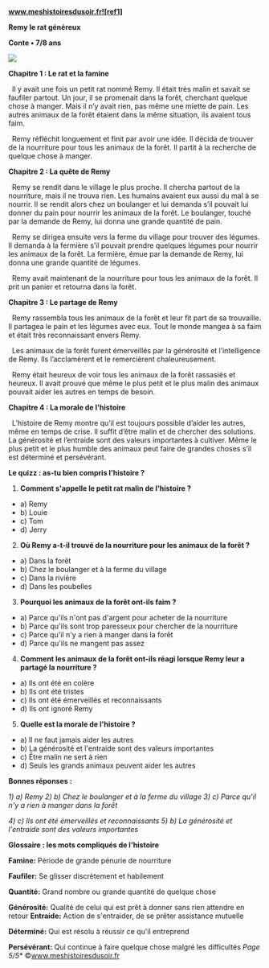 ﻿**www.meshistoiresdusoir.fr![ref1]**

**Remy le rat généreux**

**Conte • 7/8 ans**

![](Aspose.Words.04ab58b7-1810-4722-9621-b29c8d905465.002.jpeg)

**Chapitre 1 : Le rat et la famine**

` `Il y avait une fois un petit rat nommé Remy. Il était très malin et savait se faufiler partout. Un jour, il se promenait dans la forêt, cherchant quelque chose à manger. Mais il n’y avait rien, pas même une miette de pain. Les autres animaux de la forêt étaient dans la même situation, ils avaient tous faim.

` `Remy réfléchit longuement et finit par avoir une idée. Il décida de trouver de la nourriture pour tous les animaux de la forêt. Il partit à la recherche de quelque chose à manger.

**Chapitre 2 : La quête de Remy**

` `Remy se rendit dans le village le plus proche. Il chercha partout de la nourriture, mais il ne trouva rien. Les humains avaient eux aussi du mal à se nourrir. Il se rendit alors chez un boulanger et lui demanda s’il pouvait lui donner du pain pour nourrir les animaux de la forêt. Le boulanger, touché par la demande de Remy, lui donna une grande quantité de pain.

` `Remy se dirigea ensuite vers la ferme du village pour trouver des légumes. Il demanda à la fermière s’il pouvait prendre quelques légumes pour nourrir les animaux de la forêt. La fermière, émue par la demande de Remy, lui donna une grande quantité de légumes.

` `Remy avait maintenant de la nourriture pour tous les animaux de la forêt. Il prit un panier et retourna dans la forêt.

**Chapitre 3 : Le partage de Remy**

` `Remy rassembla tous les animaux de la forêt et leur fit part de sa trouvaille. Il partagea le pain et les légumes avec eux. Tout le monde mangea à sa faim et était très reconnaissant envers Remy.

` `Les animaux de la forêt furent émerveillés par la générosité et l’intelligence de Remy. Ils l’acclamèrent et le remercièrent chaleureusement.

` `Remy était heureux de voir tous les animaux de la forêt rassasiés et heureux. Il avait prouvé que même le plus petit et le plus malin des animaux pouvait aider les autres en temps de besoin.

**Chapitre 4 : La morale de l'histoire**

` `L’histoire de Remy montre qu’il est toujours possible d’aider les autres, même en temps de crise. Il suffit d’être malin et de chercher des solutions. La générosité et l’entraide sont des valeurs importantes à cultiver. Même le plus petit et le plus humble des animaux peut faire de grandes choses s’il est déterminé et persévérant.

**Le quizz : as-tu bien compris l'histoire ?** 

1) **Comment s'appelle le petit rat malin de l'histoire ?**
- a) Remy
- b) Louie
- c) Tom
- d) Jerry
2) **Où Remy a-t-il trouvé de la nourriture pour les animaux de la forêt ?**
- a) Dans la forêt
- b) Chez le boulanger et à la ferme du village
- c) Dans la rivière
- d) Dans les poubelles
3) **Pourquoi les animaux de la forêt ont-ils faim ?**
- a) Parce qu'ils n'ont pas d'argent pour acheter de la nourriture
- b) Parce qu'ils sont trop paresseux pour chercher de la nourriture
- c) Parce qu'il n'y a rien à manger dans la forêt
- d) Parce qu'ils ne mangent pas assez
4) **Comment les animaux de la forêt ont-ils réagi lorsque Remy leur a partagé la nourriture ?**
- a) Ils ont été en colère
- b) Ils ont été tristes
- c) Ils ont été émerveillés et reconnaissants
- d) Ils ont ignoré Remy
5) **Quelle est la morale de l'histoire ?**
- a) Il ne faut jamais aider les autres
- b) La générosité et l'entraide sont des valeurs importantes
- c) Être malin ne sert à rien
- d) Seuls les grands animaux peuvent aider les autres

**Bonnes réponses :** 

*1) a) Remy 2) b) Chez le boulanger et à la ferme du village 3) c) Parce qu'il n'y a rien à manger dans la forêt* 

*4) c) Ils ont été émerveillés et reconnaissants 5) b) La générosité et l'entraide sont des valeurs importantes* 

**Glossaire : les mots compliqués de l'histoire** 

**Famine:** Période de grande pénurie de nourriture

**Faufiler:** Se glisser discrètement et habilement

**Quantité:** Grand nombre ou grande quantité de quelque chose

**Générosité:** Qualité de celui qui est prêt à donner sans rien attendre en retour **Entraide:** Action de s'entraider, de se prêter assistance mutuelle

**Déterminé:** Qui est résolu à réussir ce qu'il entreprend

**Persévérant:** Qui continue à faire quelque chose malgré les difficultés
*Page 5/5** ©www.meshistoiresdusoir.fr

[ref1]: Aspose.Words.04ab58b7-1810-4722-9621-b29c8d905465.001.png
